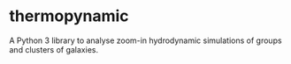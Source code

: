 # thermopynamic
A Python 3 library to analyse zoom-in hydrodynamic simulations of groups and clusters of galaxies.
